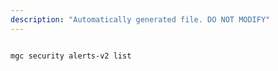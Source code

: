 ```yaml
---
description: "Automatically generated file. DO NOT MODIFY"
---
```


```bash

mgc security alerts-v2 list

```